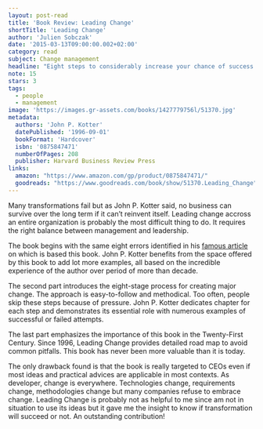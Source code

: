 ```yaml
---
layout: post-read
title: 'Book Review: Leading Change'
shortTitle: 'Leading Change'
author: 'Julien Sobczak'
date: '2015-03-13T09:00:00.002+02:00'
category: read
subject: Change management
headline: "Eight steps to considerably increase your chance of success. Useful to any company, large and small, that needs to adapt in today's rapidly changing world."
note: 15
stars: 3
tags:
  - people
  - management
image: 'https://images.gr-assets.com/books/1427779756l/51370.jpg'
metadata:
  authors: 'John P. Kotter'
  datePublished: '1996-09-01'
  bookFormat: 'Hardcover'
  isbn: '0875847471'
  numberOfPages: 208
  publisher: Harvard Business Review Press
links:
  amazon: "https://www.amazon.com/gp/product/0875847471/"
  goodreads: "https://www.goodreads.com/book/show/51370.Leading_Change"
---
```



Many transformations fail but as John P. Kotter said, no business can survive over the long term if it can’t reinvent itself. Leading change accross an entire organization is probably the most difficult thing to do. It requires the right balance between management and leadership.

The book begins with the same eight errors identified in his [famous article](https://hbr.org/2007/01/leading-change-why-transformation-efforts-fail) on which is based this book. John P. Kotter benefits from the space offered by this book to add lot more examples, all based on the incredible experience of the author over period of more than decade.

The second part introduces the eight-stage process for creating major change. The approach is easy-to-follow and methodical. Too often, people skip these steps because of pressure. John P. Kotter dedicates chapter for each step and demonstrates its essential role with numerous examples of successful or failed attempts.

The last part emphasizes the importance of this book in the Twenty-First Century. Since 1996, Leading Change provides detailed road map to avoid common pitfalls. This book has never been more valuable than it is today.

The only drawback found is that the book is really targeted to CEOs even if most ideas and practical advices are applicable in most contexts. As developer, change is everywhere. Technologies change, requirements change, methodologies change but many companies refuse to embrace change. Leading Change is probably not as helpful to me since am not in situation to use its ideas but it gave me the insight to know if transformation will succeed or not. An outstanding contribution!
